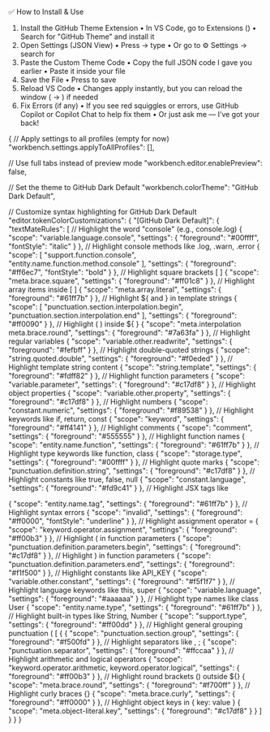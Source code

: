 ✅ How to Install & Use
1. 	Install the GitHub Theme Extension
• 	In VS Code, go to Extensions ()
• 	Search for "GitHub Theme" and install it
2. 	Open Settings (JSON View)
• 	Press  → type 
• 	Or go to ⚙️ Settings → search for 
3. 	Paste the Custom Theme Code
• 	Copy the full JSON code I gave you earlier
• 	Paste it inside your  file
4. 	Save the File
• 	Press  to save
5. 	Reload VS Code
• 	Changes apply instantly, but you can reload the window ( → ) if needed
6. 	Fix Errors (if any)
• 	If you see red squiggles or errors, use GitHub Copilot or Copilot Chat to help fix them
• 	Or just ask me — I’ve got your back!




{
  // Apply settings to all profiles (empty for now)
  "workbench.settings.applyToAllProfiles": [],

  // Use full tabs instead of preview mode
  "workbench.editor.enablePreview": false,

  // Set the theme to GitHub Dark Default
  "workbench.colorTheme": "GitHub Dark Default",

  // Customize syntax highlighting for GitHub Dark Default
  "editor.tokenColorCustomizations": {
    "[GitHub Dark Default]": {
      "textMateRules": [
        // Highlight the word "console" (e.g., console.log)
        {
          "scope": "variable.language.console",
          "settings": {
            "foreground": "#00ffff",
            "fontStyle": "italic"
          }
        },
        // Highlight console methods like .log, .warn, .error
        {
          "scope": [
            "support.function.console",
            "entity.name.function.method.console"
          ],
          "settings": {
            "foreground": "#ff6ec7",
            "fontStyle": "bold"
          }
        },
        // Highlight square brackets [ ]
        {
          "scope": "meta.brace.square",
          "settings": {
            "foreground": "#ff01c8"
          }
        },
        // Highlight array items inside [ ]
        {
          "scope": "meta.array.literal",
          "settings": {
            "foreground": "#61ff7b"
          }
        },
        // Highlight ${ and } in template strings
        {
          "scope": [
            "punctuation.section.interpolation.begin",
            "punctuation.section.interpolation.end"
          ],
          "settings": {
            "foreground": "#ff0090"
          }
        },
        // Highlight ( ) inside ${ }
        {
          "scope": "meta.interpolation meta.brace.round",
          "settings": {
            "foreground": "#7a63fa"
          }
        },
        // Highlight regular variables
        {
          "scope": "variable.other.readwrite",
          "settings": {
            "foreground": "#fefbff"
          }
        },
        // Highlight double-quoted strings
        {
          "scope": "string.quoted.double",
          "settings": {
            "foreground": "#f0eded"
          }
        },
        // Highlight template string content
        {
          "scope": "string.template",
          "settings": {
            "foreground": "#fdff82"
          }
        },
        // Highlight function parameters
        {
          "scope": "variable.parameter",
          "settings": {
            "foreground": "#c17df8"
          }
        },
        // Highlight object properties
        {
          "scope": "variable.other.property",
          "settings": {
            "foreground": "#c17df8"
          }
        },
        // Highlight numbers
        {
          "scope": "constant.numeric",
          "settings": {
            "foreground": "#f89538"
          }
        },
        // Highlight keywords like if, return, const
        {
          "scope": "keyword",
          "settings": {
            "foreground": "#ff4141"
          }
        },
        // Highlight comments
        {
          "scope": "comment",
          "settings": {
            "foreground": "#555555"
          }
        },
        // Highlight function names
        {
          "scope": "entity.name.function",
          "settings": {
            "foreground": "#61ff7b"
          }
        },
        // Highlight type keywords like function, class
        {
          "scope": "storage.type",
          "settings": {
            "foreground": "#00ffff"
          }
        },
        // Highlight quote marks
        {
          "scope": "punctuation.definition.string",
          "settings": {
            "foreground": "#c17df8"
          }
        },
        // Highlight constants like true, false, null
        {
          "scope": "constant.language",
          "settings": {
            "foreground": "#fd9c41"
          }
        },
        // Highlight JSX tags like <div>
        {
          "scope": "entity.name.tag",
          "settings": {
            "foreground": "#61ff7b"
          }
        },
        // Highlight syntax errors
        {
          "scope": "invalid",
          "settings": {
            "foreground": "#ff0000",
            "fontStyle": "underline"
          }
        },
        // Highlight assignment operator =
        {
          "scope": "keyword.operator.assignment",
          "settings": {
            "foreground": "#ff00b3"
          }
        },
        // Highlight ( in function parameters
        {
          "scope": "punctuation.definition.parameters.begin",
          "settings": {
            "foreground": "#c17df8"
          }
        },
        // Highlight ) in function parameters
        {
          "scope": "punctuation.definition.parameters.end",
          "settings": {
            "foreground": "#f1f500"
          }
        },
        // Highlight constants like API_KEY
        {
          "scope": "variable.other.constant",
          "settings": {
            "foreground": "#f5f1f7"
          }
        },
        // Highlight language keywords like this, super
        {
          "scope": "variable.language",
          "settings": {
            "foreground": "#aaaaaa"
          }
        },
        // Highlight type names like class User
        {
          "scope": "entity.name.type",
          "settings": {
            "foreground": "#61ff7b"
          }
        },
        // Highlight built-in types like String, Number
        {
          "scope": "support.type",
          "settings": {
            "foreground": "#ff00dd"
          }
        },
        // Highlight general grouping punctuation ( [ {
        {
          "scope": "punctuation.section.group",
          "settings": {
            "foreground": "#f500fd"
          }
        },
        // Highlight separators like , ;
        {
          "scope": "punctuation.separator",
          "settings": {
            "foreground": "#ffccaa"
          }
        },
        // Highlight arithmetic and logical operators
        {
          "scope": "keyword.operator.arithmetic, keyword.operator.logical",
          "settings": {
            "foreground": "#ff00b3"
          }
        },
        // Highlight round brackets () outside ${}
        {
          "scope": "meta.brace.round",
          "settings": {
            "foreground": "#f700ff"
          }
        },
        // Highlight curly braces {}
        {
          "scope": "meta.brace.curly",
          "settings": {
            "foreground": "#ff0000"
          }
        },
        // Highlight object keys in { key: value }
        {
          "scope": "meta.object-literal.key",
          "settings": {
            "foreground": "#c17df8"
          }
        }
      ]
    }
  }
}
